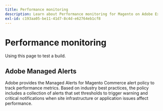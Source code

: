 ```yaml
---
title: Performance monitoring
description: Learn about Performance monitoring for Magento on Adobe Experience Cloud.
exl-id: c193aa05-be11-41d7-8c4d-e62764eb1cf8
---
```

# Performance monitoring

Using this page to test a build.

## Adobe Managed Alerts

Adobe provides the Managed Alerts for Magento Commerce alert policy to track performance metrics. Based on industry best practices, the policy includes a collection of alerts that set thresholds to trigger warning and critical notifications when site infrastructure or application issues affect performance.
